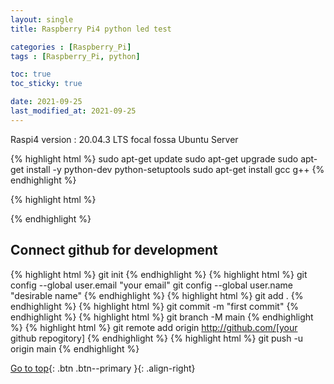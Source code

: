 ```yaml
---
layout: single
title: Raspberry Pi4 python led test

categories : [Raspberry_Pi]
tags : [Raspberry_Pi, python]

toc: true
toc_sticky: true

date: 2021-09-25
last_modified_at: 2021-09-25
---
```


Raspi4 version : 20.04.3 LTS focal fossa Ubuntu Server
<br>

{% highlight html %}
sudo apt-get update
sudo apt-get upgrade
sudo apt-get install -y python-dev python-setuptools
sudo apt-get install gcc g++
{% endhighlight %}

{% highlight html %}

{% endhighlight %}

## Connect github for development
{% highlight html %}
git init
{% endhighlight %}
{% highlight html %}
git config --global user.email "your email"
git config --global user.name "desirable name"
{% endhighlight %}
{% highlight html %}
git add .
{% endhighlight %}
{% highlight html %}
git commit -m "first commit"
{% endhighlight %}
{% highlight html %}
git branch -M main
{% endhighlight %}
{% highlight html %}
git remote add origin http://github.com/[your github repogitory]
{% endhighlight %}
{% highlight html %}
git push -u origin main
{% endhighlight %}



[Go to top](#){: .btn .btn--primary }{: .align-right}